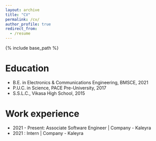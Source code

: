```yaml
---
layout: archive
title: "CV"
permalink: /cv/
author_profile: true
redirect_from:
  - /resume
---
```


{% include base_path %}

Education
======
* B.E. in Electronics & Communications Engineering, BMSCE, 2021
* P.U.C. in Science, PACE Pre-University, 2017
* S.S.L.C., Vikasa High School, 2015

Work experience
======
* 2021 - Present: Associate Software Engineer | Company - Kaleyra
* 2021          : Intern | Company - Kaleyra
 
